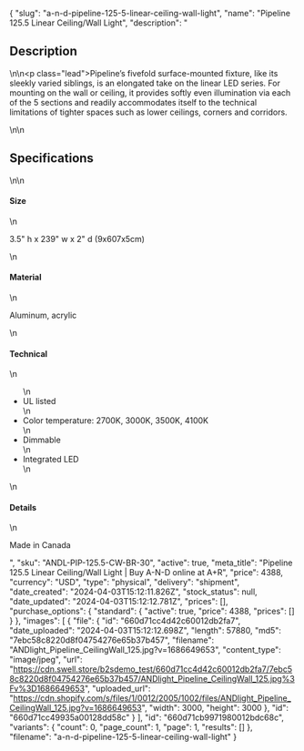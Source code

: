 {
  "slug": "a-n-d-pipeline-125-5-linear-ceiling-wall-light",
  "name": "Pipeline 125.5 Linear Ceiling/Wall Light",
  "description": "<h2>Description</h2>\n<!-- split -->\n<p class=\"lead\">Pipeline’s fivefold surface-mounted fixture, like its sleekly varied siblings, is an elongated take on the linear LED series. For mounting on the wall or ceiling, it provides softly even illumination via each of the 5 sections and readily accommodates itself to the technical limitations of tighter spaces such as lower ceilings, corners and corridors.</p>\n<!-- split -->\n<h2>Specifications</h2>\n<!-- split -->\n<h4>Size</h4>\n<p>3.5\" h x 239\" w x 2\" d (9x607x5cm)</p>\n<h4>Material</h4>\n<p>Aluminum, acrylic</p>\n<h4>Technical</h4>\n<ul>\n<li>UL listed</li>\n<li>Color temperature: 2700K, 3000K, 3500K, 4100K</li>\n<li>Dimmable</li>\n<li>Integrated LED</li>\n</ul>\n<h4>Details</h4>\n<p>Made in Canada</p>",
  "sku": "ANDL-PIP-125.5-CW-BR-30",
  "active": true,
  "meta_title": "Pipeline 125.5 Linear Ceiling/Wall Light | Buy A-N-D online at A+R",
  "price": 4388,
  "currency": "USD",
  "type": "physical",
  "delivery": "shipment",
  "date_created": "2024-04-03T15:12:11.826Z",
  "stock_status": null,
  "date_updated": "2024-04-03T15:12:12.781Z",
  "prices": [],
  "purchase_options": {
    "standard": {
      "active": true,
      "price": 4388,
      "prices": []
    }
  },
  "images": [
    {
      "file": {
        "id": "660d71cc4d42c60012db2fa7",
        "date_uploaded": "2024-04-03T15:12:12.698Z",
        "length": 57880,
        "md5": "7ebc58c8220d8f04754276e65b37b457",
        "filename": "ANDlight_Pipeline_CeilingWall_125.jpg?v=1686649653",
        "content_type": "image/jpeg",
        "url": "https://cdn.swell.store/b2sdemo_test/660d71cc4d42c60012db2fa7/7ebc58c8220d8f04754276e65b37b457/ANDlight_Pipeline_CeilingWall_125.jpg%3Fv%3D1686649653",
        "uploaded_url": "https://cdn.shopify.com/s/files/1/0012/2005/1002/files/ANDlight_Pipeline_CeilingWall_125.jpg?v=1686649653",
        "width": 3000,
        "height": 3000
      },
      "id": "660d71cc49935a00128dd58c"
    }
  ],
  "id": "660d71cb9971980012bdc68c",
  "variants": {
    "count": 0,
    "page_count": 1,
    "page": 1,
    "results": []
  },
  "filename": "a-n-d-pipeline-125-5-linear-ceiling-wall-light"
}